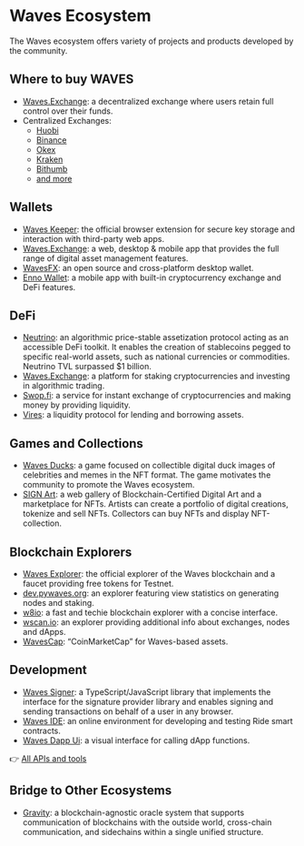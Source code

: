 # Waves Ecosystem

The Waves ecosystem offers variety of projects and products developed by the community.

## Where to buy WAVES

* [Waves.Exchange](https://waves.exchange/trading/spot/WAVES_USDN): a decentralized exchange where users retain full control over their funds.
* Centralized Exchanges:
   * [Huobi](https://www.huobi.com/ru-ru/exchange/waves_usdt/)
   * [Binance](https://www.binance.com/en/trade/WAVES_USDT)
   * [Okex](https://www.okex.com/ru/trade-spot/waves-usdt)
   * [Kraken](https://trade.kraken.com/ru-ru/charts/KRAKEN:WAVES-USD)
   * [Bithumb](https://m.bithumb.com/trade/order/WAVES_KRW)
   * [and more](https://coinmarketcap.com/currencies/waves/markets/)

## Wallets

* [Waves Keeper](/en/ecosystem/waves-keeper/): the official browser extension for secure key storage and interaction with third-party web apps.
* [Waves.Exchange](https://waves.exchange): a web, desktop & mobile app that provides the full range of digital asset management features.
* [WavesFX](https://wavesfx.github.io): an open source and cross-platform desktop wallet.
* [Enno Wallet](https://www.ennowallet.com): a mobile app with built-in cryptocurrency exchange and DeFi features.

## DeFi

* [Neutrino](http://neutrino.at): an algorithmic price-stable assetization protocol acting as an accessible DeFi toolkit. It enables the creation of stablecoins pegged to specific real-world assets, such as national currencies or commodities. Neutrino TVL surpassed $1 billion.
* [Waves.Exchange](https://waves.exchange): a platform for staking cryptocurrencies and investing in algorithmic trading.
* [Swop.fi](https://swop.fi): a service for instant exchange of cryptocurrencies and making money by providing liquidity.
* [Vires](https://vires.finance): a liquidity protocol for lending and borrowing assets.

## Games and Collections

* [Waves Ducks](https://wavesducks.com): a game focused on collectible digital duck images of celebrities and memes in the NFT format. The game motivates the community to promote the Waves ecosystem.
* [SIGN Art](https://sign-art.app): a web gallery of Blockchain-Certified Digital Art and a marketplace for NFTs. Artists can create a portfolio of digital creations, tokenize and sell NFTs. Collectors can buy NFTs and display NFT-collection.

## Blockchain Explorers

* [Waves Explorer](https://wavesexplorer.com): the official explorer of the Waves blockchain and a faucet providing free tokens for Testnet.
* [dev.pywaves.org](https://dev.pywaves.org): an explorer featuring view statistics on generating nodes and staking.
* [w8io](https://w8.io): a fast and techie blockchain explorer with a concise interface.
* [wscan.io](https://wscan.io/): an explorer providing additional info about exchanges, nodes and dApps.
* [WavesCap](https://wavescap.com): “CoinMarketCap” for Waves-based assets.

## Development

* [Waves Signer](/en/building-apps/waves-api-and-sdk/client-libraries/signer): a TypeScript/JavaScript library that implements the interface for the signature provider library and enables signing and sending transactions on behalf of a user in any browser.
* [Waves IDE](https://waves-ide.com): an online environment for developing and testing Ride smart contracts.
* [Waves Dapp Ui](https://waves-dapp.com): a visual interface for calling dApp functions.

👉 [All APIs and tools](/en/building-apps/)

## Bridge to Other Ecosystems

* [Gravity](https://gravity.tech): a blockchain-agnostic oracle system that supports communication of blockchains with the outside world, cross-chain communication, and sidechains within a single unified structure.
